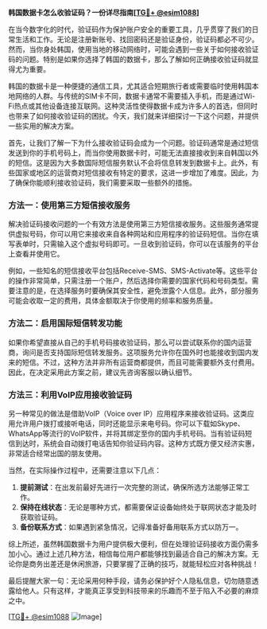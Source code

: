 **韩国数据卡怎么收验证码？一份详尽指南[[TG💪+ @esim1088](https://t.me/s/esim1088)]**

在当今数字化的时代，验证码作为保护账户安全的重要工具，几乎贯穿了我们的日常生活和工作。无论是注册新账号、找回密码还是验证身份，验证码都必不可少。然而，当你身处韩国，使用当地的移动网络时，可能会遇到一些关于如何接收验证码的问题。特别是如果你选择了韩国的数据卡，那么了解如何正确接收验证码就显得尤为重要。

韩国的数据卡是一种便捷的通信工具，尤其适合短期旅行者或需要临时使用韩国本地网络的人群。与传统的SIM卡不同，数据卡通常不需要插入手机，而是通过Wi-Fi热点或其他设备连接互联网。这种灵活性使得数据卡成为许多人的首选，但同时也带来了如何接收验证码的困扰。今天，我们就来详细探讨一下这个问题，并提供一些实用的解决方案。

首先，让我们了解一下为什么接收验证码会成为一个问题。验证码通常是通过短信发送到你的手机号码上，而当你使用数据卡时，可能无法直接接收到来自韩国以外的短信。这是因为大多数国际短信服务默认不会将信息转发到数据卡上。此外，有些国家或地区的运营商对短信接收有特定的要求，这进一步增加了难度。因此，为了确保你能顺利接收验证码，我们需要采取一些额外的措施。

### 方法一：使用第三方短信接收服务

解决验证码接收问题的一个有效方法是使用第三方短信接收服务。这些服务通常提供虚拟号码，你可以用它来接收来自各种网站和应用程序的验证码短信。当你在填写表单时，只需输入这个虚拟号码即可。一旦收到验证码，你可以在该服务的平台上查看并使用它。

例如，一些知名的短信接收平台包括Receive-SMS、SMS-Activate等。这些平台的操作非常简单，只需注册一个账户，然后选择你需要的国家代码和号码类型。需要注意的是，在选择服务时要确保其安全性，避免泄露个人信息。此外，部分服务可能会收取一定的费用，具体金额取决于你使用的频率和服务质量。

### 方法二：启用国际短信转发功能

如果你希望直接从自己的手机号码接收验证码，那么可以尝试联系你的国内运营商，询问是否支持国际短信转发服务。这项服务允许你在国外时也能接收到国内发来的短信。不过，这种方法并非所有运营商都提供，而且可能需要额外支付费用。因此，在决定采用此方案之前，建议先咨询客服以确认细节。

### 方法三：利用VoIP应用接收验证码

另一种常见的做法是借助VoIP（Voice over IP）应用程序来接收验证码。这类应用允许用户拨打或接听电话，同时还能显示来电号码。你可以下载如Skype、WhatsApp等流行的VoIP软件，并将其绑定至你的国内手机号码。当有验证码短信到达时，系统会自动拨打电话告知你验证码内容。这种方式既方便又经济实惠，非常适合经常出国的朋友使用。

当然，在实际操作过程中，还需要注意以下几点：

1. **提前测试**：在出发前最好先进行一次完整的测试，确保所选方法能够正常工作。
2. **保持在线状态**：无论是哪种方式，都需要保证设备始终处于联网状态才能及时获取验证码。
3. **备份联系方式**：如果遇到紧急情况，记得准备好备用联系方式以防万一。

综上所述，虽然韩国数据卡为用户提供极大便利，但在处理验证码接收方面仍需多加小心。通过上述几种方法，相信每位用户都能够找到最适合自己的解决方案。无论你是商务出差还是休闲旅游，只要掌握了正确的技巧，就能轻松应对各种挑战！

最后提醒大家一句：无论采用何种手段，请务必保护好个人隐私信息，切勿随意透露给他人。只有这样，才能真正享受到科技带来的乐趣而不至于陷入不必要的麻烦之中。

[[TG💪+ @esim1088](https://t.me/s/esim1088) ![Image](https://i.postimg.cc/4NQfJmqS/Snipaste-2025-05-13-00-14-12.png)]